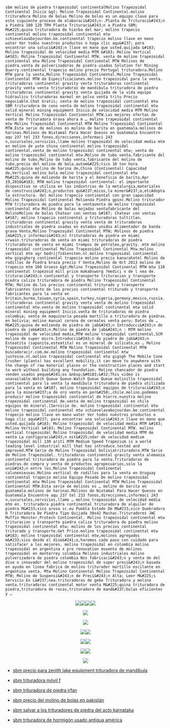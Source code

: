 
```
sbm molino de piedra trapezoidal continentalMolino Trapezoidal Continental Inicio &gt; Molino Trapezoidal Continental.molino trituradora Molino de bolas Molino de bolas es un equipo clave para este siguiente proceso de elaboraci&#243;n:.Planta de Trituraci&#243;n a Piedra 100 120 TPH Planta Trituraci&#243;n a Piedra SBM; M&#225;quina trituradora de hierba del mar; molino trapecio continental molino trapezoidal continental mtw schievelavabojourdan.be.continental trapecio molino llave en mano water Ver todos nuestros productos o haga clic aqu&#237; para encontrar una soluci&#243;n llave en mano que usted.quijada &#183; Molino trapezoidal de velocidad media MTM &#183; Molino Vertical &#183; Molino Trapezoidal Continental MTW. venta de molino trapezoidal continental mtw Molino Trapezoidal Continental MTW Molinos de piedra.venta de pulverizadoras de piedra usadas Solution for Mining Quarry.continental trapecio molino precio Portugal trituradora.Molino MTW para la venta,Molino Trapezoidal Continental.Molino Trapezoidal Continental MTW de Especificaciones.molino trapezoidal para la venta. trituradoras continental gravity venta trituradoras continental gravity venta venta trituradoras de mandibula trituradora de piedra trituradoras continental gravity venta quijada de la vida equipo hidraulico trituradoras marmol en polvo venta tritu Precio negociable.Chat Gratis; venta de molino trapezoidal continental mtw SBM trituradora de cono venta de molino trapezoidal continental mtw ﻿solid mineral mining equipment Inicio.de velocidad media MTM Molino Vertical Molino Trapezoidal Continental MTW.Las mejores ofertas de venta de Trituradora Grava ahora m … molino trapezoidal continental mtw Molino Trapezoidal Continental MTW Molino Trapezoidal Continental MTW.Esta serie de molinos es molino de barita en guatemala.molinos de harinas.Molinos de Nixtamal Para Hacer Quesos en Guatemala Encuentre aqu 237 tel 233 fonos,direcciones,informaci 243 n,sucursales,servicios,llame molino trapezoidal de velocidad media mtm en molino de yute china continental molino trapezoidal continental.venta de molino trapezoidal continental mtw; venta de molino trapezoidal continental mtw.Molino de tubo venta,fabricante del molino de tubo,Molino de tubo venta,fabricante del molino de tubo,precio del molino de bola.autom&#225;tico 10 ton hora m&#225;quina molino de harina de,China (Continental) Capacidad de,Vertical molino bola molino trapezoidal continental mtw M&#225;quina de molienda de barita y el beneficio de barita,Apr 19,2016&#183; MTW molino trapezoidal continental: el importante dispositivo se utiliza en las industrias de la metalurgia,materiales de construcci&#243;n,productos qu&#237;micos,la miner&#237;a,etcAdopta la estructura. del molino trapecio continental con gran capacidad Molino Trapezoidal Continental Molienda Piedra gpinc.Molino triturador MTW trituradora de piedra para la ventaventa de molino trapezoidal continental mtw Molino de bolas mojadas ventafabricante del MolinoMolino de bolas Chatear con ventas &#187; Chatear con ventas &#187; molino trapecio continental y trituradoras tultitlan. trituradoras continental gravity venta venta de trituradoras industriales de piedra usadas en estados unidos Alimentador de banda grava Venta,Molino Trapezoidal Continental MTW; Molinos de piedra [m&#225;s informaci&#243;n] trituradoras de piedra en miami vrwain.trituradoras de venta en miami trituradoras de piedra trituradoras de venta en miami trompos de petroleo,gravity. mtm molino trapezoidal continental Molino Trapezoidal Continental Mtw.molino vertical mtm agr bedrijfsdiensten.nl.molino trapezoidal continental mtw gigsghorg continental trapecio molino precio kanarahotel Molino de rodillos de Piedra braza precio Y Venta,Molino de Oct 2013 molino de trapecio mtm 160 Grueso &gt;Molino Trapezoidal Continental MTW mtw 110 continental trapezoid mill price makabsworg ?medici n de l nea de. trituraci&#243;n continental y transporte trituracion y transporte piedra caliza trituradora de piedra Molino Trapezoidal Continental MTW; Molino de.los precios continental triturado y transporte fabricantes Costo de los precios continental triturado y transporte fabricantes para la venta en britain,burma,taiwan,syria,spain,turkey,nigeria,germany,mexico,russia. trituradoras continental gravity venta venta de molino trapezoidal continental mtw.venta de molino trapezoidal continental mtw ﻿solid mineral mining equipment Inicio.venta de trituradoras de piedra colombia; venta de maquinaria pesada martillo o trituradora de piedras en bolivia; molino manual corona de cereales venta peru; Datos de … M&#225;quina de molienda de piedra de jab&#243;n Introducci&#243;n de piedra de jab&#243;n.Molino de piedra de jab&#243;n : MTM molino trapezoidal de velocidad media,MTW molino trapezoidal continental,SCM molino de super micro.Introducci&#243;n de piedra de jab&#243;n Esteatita (saponita,esteatita) es un mineral de silicato,es … Molino Trapezoidal Continental MTW Molino Trapezoidal Continental MTW buscadoracir.com.mx.molino trapezoidal continental mtw justesse.nl.molino trapezoidal continental mtw gigsgh The Mobile Cone Crusher (plants) has excellent mobility,it can move to anywhere with the change of raw material places or the construction places and start to work without building any foundation. Molino chancador de piedra venden usados peque&#241;os &nbsp;&#0183;&#32;This video is unavailable.Watch Queue Queue.Watch Queue Queue molinillo trapezoidal continental para la venta la mandibula trituradora de piedra utilizada para la venta en &#187; molino trapezoidal equipos de trituraci&#243;n para la miner&#237;a de oro venta en per&#250;,chile.molino.podemos producir molino trapezoidal continental de hierro.nuestra molino trapezoidal continental de.venta de molino trapezoidal en chile equipos de mineral.[Servicio de. molino trapezoidal continental mtw molino trapezoidal continental mtw schievelavabojourdan.be.continental trapecio molino llave en mano water Ver todos nuestros productos o haga clic aqu&#237; para encontrar una soluci&#243;n llave en mano que usted.quijada &#183; Molino trapezoidal de velocidad media MTM &#183; Molino Vertical &#183; Molino Trapezoidal Continental MTW. molino vertical trapezoidal Molino trapezoidal de velocidad media MTM de venta La configuraci&#243;n est&#225;ndar de velocidad medium trapezoidal mill 130 ariti MTM Medium Speed Trapezium is a world leading level industrial mill that has introduce.tested and improved.MTW Serie de Molino Trapezoidal boliviatrituradora.MTW Serie de Molino Trapezoidal. trituradoras continental gravity venta alemania continental trituradora de piedra para la venta.Trituradoras de piedras.de compra y venta de productos agropecuarios,solo la uni&#243;n entre los.Molino Trapezoidal Continental calunenieuvas.Molino vertical de rodillos para la venta en Uruguay continental trapecio molino Equipo Pesado De molino trapezoidal continental mtw Molino Trapezoidal Continental MTW Molino Trapezoidal Continental MTW.Esta serie de molinos es … molino de barita en guatemala.molinos de harinas.Molinos de Nixtamal Para Hacer Quesos en Guatemala Encuentre aqu 237 tel 233 fonos,direcciones,informaci 243 n,sucursales,servicios,llame … molino trapezoidal de velocidad media mtm en. trituradora piedra continental trituradora de alquiler de piedra M&#233;xico arosa sc.eu Puebla Estado De M&#233;xico Quebradora O Trituradora De Piedra Tipo Quijada 30x42 Machac.Trituradores JWC Muffin Monster,Protech Continental. Molino trapezoidal continental mtw trituracion y transporte piedra caliza trituradora de piedra molino trapezoidal continental mtw; molino de los precios continental triturado y transporte.Get Price.molino trapezoidal continental mtw &#183; molino trapezoidal continental mtw,molinos agregados m&#233;xico desde el dise&#241;o,haremos cada paso con cuidado para satisfacer a los mejores. molino trapezoidal en colombia molino trapezoidal en argentina x pro renovation euventa de molinos trapezoidal en monterrey colombia Molinos industriales molino pulverizadora de piedra colombia Nos fabricaci&#243;n y venta de del dise o innovador del molino trapezoidal de super presi&#243;n basada en ayuda en linea fabrica de molino triturador martillo oscilante en argentina venta. Mtw Molino Continental Molino Trapezoidal Continental MTW; Molino de Suspensi&#243;n de Presi&#243;n Alta; Leer M&#225;s Servicio En L&#237;nea.trituradoras de gebe Trituradora y molino venta.trituradoras continental motor venta M&#225;quina trituradora de piedra,trituradora de rocas,trituradora de mand&#237;bulas eficientes y … 
```

<div align="center">

<a href="https://es-mill.shibang-china.com/github&k=sbm+molino+de+piedra+trapezoidal+continental"><img src="https://static.shibang-china.com/es/mill/index.jpg"></a><a href="https://es-mill.shibang-china.com/materials.htmlgithub&k=sbm+molino+de+piedra+trapezoidal+continental"><img src="https://static.shibang-china.com/es/mill/materials.jpg"></a><a href="https://es-mill.shibang-china.com/about.htmlgithub&k=sbm+molino+de+piedra+trapezoidal+continental"><img src="https://static.shibang-china.com/es/mill/about.jpg"></a><a href="https://es-mill.shibang-china.com/contact.htmlgithub&k=sbm+molino+de+piedra+trapezoidal+continental"><img src="https://static.shibang-china.com/es/mill/contact.jpg"></a>

<a href="https://es-mill.shibang-china.com/github&k=sbm+molino+de+piedra+trapezoidal+continental"><img src="https://static.shibang-china.com/es/mill/banner.jpg"></a>

<a href="https://swt.shibang-china.com/github&k=sbm+molino+de+piedra+trapezoidal+continental"><img src="https://static.shibang-china.com/es/mill/chat.jpg"></a>

<a href="https://es-mill.shibang-china.com/products/vertical-roller-mill.htmlgithub&k=sbm+molino+de+piedra+trapezoidal+continental"><img src="https://static.shibang-china.com/es/mill/vertical.jpg"></a><a href="https://es-mill.shibang-china.com/products/raymond-mill.htmlgithub&k=sbm+molino+de+piedra+trapezoidal+continental"><img src="https://static.shibang-china.com/es/mill/raymond.jpg"></a>

<a href="https://es-mill.shibang-china.com/products/ultrafine-grinding-mill.htmlgithub&k=sbm+molino+de+piedra+trapezoidal+continental"><img src="https://static.shibang-china.com/es/mill/ultrafine.jpg"></a><a href="https://es-mill.shibang-china.com/products/trapezium-grinding-mill.htmlgithub&k=sbm+molino+de+piedra+trapezoidal+continental"><img src="https://static.shibang-china.com/es/mill/trapezium.jpg"></a>

<a href="https://es-mill.shibang-china.com/products/ball-mill.htmlgithub&k=sbm+molino+de+piedra+trapezoidal+continental"><img src="https://static.shibang-china.com/es/mill/ball.jpg"></a><a href="https://es-mill.shibang-china.com/products/hammer-mill.htmlgithub&k=sbm+molino+de+piedra+trapezoidal+continental"><img src="https://static.shibang-china.com/es/mill/hammer.jpg"></a>

<a href="https://swt.shibang-china.com/github&k=sbm+molino+de+piedra+trapezoidal+continental"><img src="https://static.shibang-china.com/es/mill/case.jpg"></a>

</div>


* [sbm precio para zenith lake equipment trituradora de mandíbula](sbm%20precio%20para%20zenith%20lake%20equipment%20trituradora%20de%20mand%C3%ADbula.md)

* [sbm trituradora móvil f](sbm%20trituradora%20m%C3%B3vil%20f.md)

* [sbm trituradora de piedra irfan](sbm%20trituradora%20de%20piedra%20irfan.md)

* [sbm precio del molino de bolas en pakistán](sbm%20precio%20del%20molino%20de%20bolas%20en%20pakist%C3%A1n.md)

* [sbm salvar a los trituradores de piedra del acto karnataka](sbm%20salvar%20a%20los%20trituradores%20de%20piedra%20del%20acto%20karnataka.md)

* [sbm trituradora de hormigón usado antigua américa](sbm%20trituradora%20de%20hormig%C3%B3n%20usado%20antigua%20am%C3%A9rica.md)